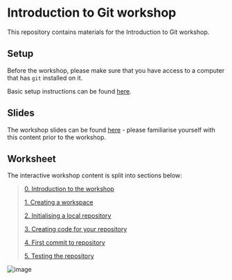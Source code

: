# Introduction to Git workshop

This repository contains materials for the Introduction to Git workshop.

## Setup

Before the workshop, please make sure that you have access to a computer that has `git` installed on it. 

Basic setup instructions can be found [here](./GitSETUP.md).

## Slides

The workshop slides can be found [here](./LIFE748_Intro_to_Git.pdf) - please familiarise yourself with this content prior to the workshop.

## Worksheet

The interactive workshop content is split into sections below:
> [0. Introduction to the workshop](./0.Intro.md)
> 
> [1. Creating a workspace](./1.Workspace.md)
>
> [2. Initialising a local repository](./2_Initialising_local_repository.md)
>
> [3. Creating code for your repository](./3_Create_code.md)
>
> [4. First commit to repository](./4_First_commit.md)
>
> [5. Testing the repository](./5_Testing_the_repo.md)
>
> 

![image](https://github.com/user-attachments/assets/6b66ad50-8279-4f44-8f29-e298a4516170)
